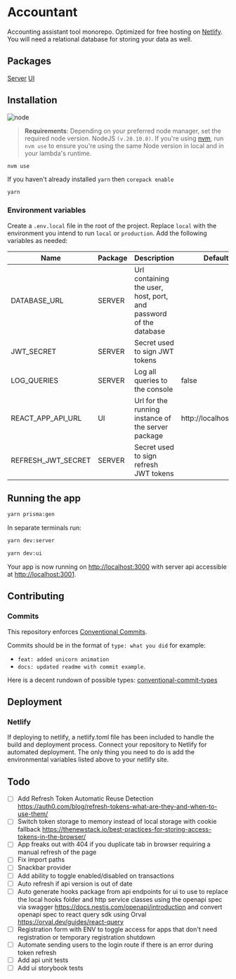 # Accountant

Accounting assistant tool monorepo. Optimized for free hosting on [Netlify](https://www.netlify.com/). You will need a relational database for storing your data as well.

## Packages

[Server](./packages/server/README.md)
[UI](./packages/ui/README.md)

## Installation

![node](https://img.shields.io/badge/node-v20.10.0-brightgreen.svg?style=for-the-badge)

> **Requirements**: Depending on your preferred node manager, set the required node version. NodeJS `(v.20.10.0)`. If you're using [nvm](https://github.com/nvm-sh/nvm), run `nvm use` to ensure you're using the same Node version in local and in your lambda's runtime.

```bash
nvm use
```

If you haven't already installed `yarn` then `corepack enable`

```bash
yarn
```

### Environment variables

Create a `.env.local` file in the root of the project. Replace `local` with the environment you intend to run `local` or `production`. Add the following variables as needed:

| Name               | Package | Description                                                       | Default               |
| ------------------ | ------- | ----------------------------------------------------------------- | --------------------- |
| DATABASE_URL       | SERVER  | Url containing the user, host, port, and password of the database |                       |
| JWT_SECRET         | SERVER  | Secret used to sign JWT tokens                                    |                       |
| LOG_QUERIES        | SERVER  | Log all queries to the console                                    | false                 |
| REACT_APP_API_URL  | UI      | Url for the running instance of the server package                | http://localhost:3001 |
| REFRESH_JWT_SECRET | SERVER  | Secret used to sign refresh JWT tokens                            |                       |

## Running the app

```bash
yarn prisma:gen
```

In separate terminals run:

```bash
yarn dev:server
```

```bash
yarn dev:ui
```

Your app is now running on [http://localhost:3000](http://localhost:3000) with server api accessible at [http://localhost:3001](http://localhost:3001).

## Contributing

### Commits

This repository enforces [Conventional Commits](https://www.conventionalcommits.org/).

Commits should be in the format of `type: what you did` for example:

- `feat: added unicorn animation`
- `docs: updated readme with commit example`.

Here is a decent rundown of possible types: [conventional-commit-types
](https://github.com/commitizen/conventional-commit-types/blob/c3a9be4c73e47f2e8197de775f41d981701407fb/index.json)

## Deployment

### Netlify

If deploying to netlify, a netlify.toml file has been included to handle the build and deployment process. Connect your repository to Netlify for automated deployment. The only thing you need to do is add the environmental variables listed above to your netlify site.

## Todo

- [ ] Add Refresh Token Automatic Reuse Detection https://auth0.com/blog/refresh-tokens-what-are-they-and-when-to-use-them/
- [ ] Switch token storage to memory instead of local storage with cookie fallback https://thenewstack.io/best-practices-for-storing-access-tokens-in-the-browser/
- [ ] App freaks out with 404 if you duplicate tab in browser requiring a manual refresh of the page
- [ ] Fix import paths
- [ ] Snackbar provider
- [ ] Add ability to toggle enabled/disabled on transactions
- [ ] Auto refresh if api version is out of date
- [ ] Auto generate hooks package from api endpoints for ui to use to replace the local hooks folder and http service classes using the openapi spec via swagger https://docs.nestjs.com/openapi/introduction and convert openapi spec to react query sdk using Orval https://orval.dev/guides/react-query
- [ ] Registration form with ENV to toggle access for apps that don't need registration or temporary registration shutdown
- [ ] Automate sending users to the login route if there is an error during token refresh
- [ ] Add api unit tests
- [ ] Add ui storybook tests
